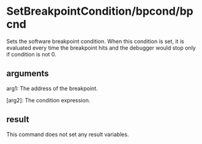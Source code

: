 # SetBreakpointCondition/bpcond/bpcnd

Sets the software breakpoint condition. When this condition is set, it is evaluated every time the breakpoint hits and the debugger would stop only if condition is not 0.

## arguments

arg1: The address of the breakpoint.

\[arg2\]: The condition expression.

## result

This command does not set any result variables.
